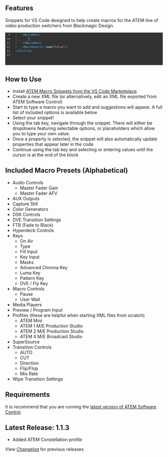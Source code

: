 ## Features

Snippets for VS Code designed to help create macros for the ATEM line of video production switchers from Blackmagic Design.

![Demo](./media/gif_demo.gif)

## How to Use

* Install [ATEM Macro Snippets from the VS Code Marketplace](https://marketplace.visualstudio.com/items?itemName=bryceseifert.atem-macro-snippets&ssr=false#review-details).
* Create a new XML file (or alternatively, edit an XML file exported from ATEM Software Control)
* Start to type a macro you want to add and suggestions will appear. A full list of included options is available below
* Select your snippet!
* Using the tab key, navigate through the snippet. There will either be dropdowns featuring selectable options, or placeholders which allow you to type your own value.
* Once a property is selected, the snippet will also automatically update properties that appear later in the code
* Continue using the tab key and selecting or entering values until the cursor is at the end of the block

## Included Macro Presets (Alphabetical)

* Audio Controls
    * Master Fader Gain
    * Master Fader AFV
* AUX Outputs
* Capture Still
* Color Generators
* DSK Controls
* DVE Transition Settings
* FTB (Fade to Black)
* Hyperdeck Controls
* Keys
    * On Air
    * Type
    * Fill Input
    * Key Input
    * Masks
    * Advanced Chroma Key
    * Luma Key
    * Pattern Key
    * DVE / Fly Key
* Macro Controls
    * Pause
    * User Wait
* Media Players
* Preview / Program Input
* Profiles (these are helpful when starting XML files from scratch)
    * ATEM Mini
    * ATEM 1 M/E Production Studio
    * ATEM 2 M/E Production Studio 
    * ATEM 4 M/E Broadcast Studio
* SuperSource
* Transition Controls
    * AUTO
    * CUT
    * Direction
    * Flip/Flop
    * Mix Rate
* Wipe Transition Settings

## Requirements

It is recommend that you are running the [latest version of ATEM Software Control](https://www.blackmagicdesign.com/support/family/atem-live-production-switchers).

## Latest Release: 1.1.3

* Added ATEM Constellation profile

View [Changelog](https://github.com/bryce-seifert/ATEM-Macro-Snippets/blob/master/CHANGELOG.md) for previous releases